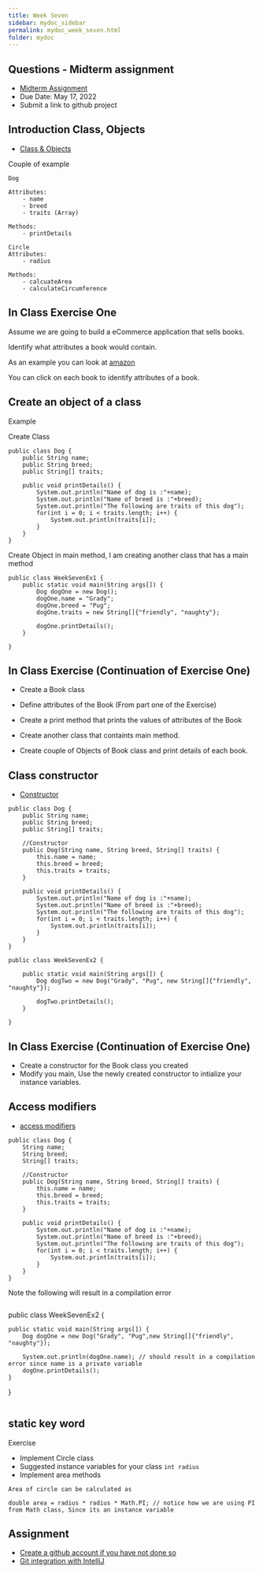 ```yaml
---
title: Week Seven
sidebar: mydoc_sidebar
permalink: mydoc_week_seven.html
folder: mydoc
---
```


## Questions - Midterm assignment
* [Midterm Assignment](https://rambethina.github.io/java/mydoc_week_six.html#assignment--mid-term-project)
* Due Date: May 17, 2022
* Submit a link to github project
## Introduction Class, Objects
* [Class & Objects](https://www.w3schools.com/java/java_classes.asp)

Couple of example

```
Dog

Attributes:
    - name
    - breed
    - traits (Array)

Methods:
    - printDetails
```


```
Circle
Attributes:
    - radius

Methods:
    - calcuateArea
    - calculateCircumference

```

## In Class Exercise One

Assume we are going to build a eCommerce application that sells books.

Identify what attributes a book would contain.

As an example you can look at [amazon](https://www.amazon.com/gp/browse.html?rw_useCurrentProtocol=1&node=8192263011&ref_=bhp_brws_100bks)

You can click on each book to identify attributes of a book.

## Create an object of a class

Example

Create Class

```
public class Dog {
    public String name;
    public String breed;
    public String[] traits;

    public void printDetails() {
        System.out.println("Name of dog is :"+name);
        System.out.println("Name of breed is :"+breed);
        System.out.println("The following are traits of this dog");
        for(int i = 0; i < traits.length; i++) {
            System.out.println(traits[i]);
        }
    }
}
```

Create Object in main method, I am creating another class that has a main method

```
public class WeekSevenEx1 {
    public static void main(String args[]) {
        Dog dogOne = new Dog();
        dogOne.name = "Grady";
        dogOne.breed = "Pug";
        dogOne.traits = new String[]{"friendly", "naughty"};

        dogOne.printDetails();
    }

}
```

## In Class Exercise (Continuation of Exercise One)

* Create a Book class
* Define attributes of the Book (From part one of the Exercise)
* Create a print method that prints the values of attributes of the Book

* Create another class that containts main method.
* Create couple of Objects of Book class and print details of each book.

## Class constructor
* [Constructor](https://www.w3schools.com/java/java_constructors.asp)

```
public class Dog {
    public String name;
    public String breed;
    public String[] traits;

    //Constructor
    public Dog(String name, String breed, String[] traits) {
        this.name = name;
        this.breed = breed;
        this.traits = traits;
    }

    public void printDetails() {
        System.out.println("Name of dog is :"+name);
        System.out.println("Name of breed is :"+breed);
        System.out.println("The following are traits of this dog");
        for(int i = 0; i < traits.length; i++) {
            System.out.println(traits[i]);
        }
    }
}
```

```
public class WeekSevenEx2 {

    public static void main(String args[]) {
        Dog dogTwo = new Dog("Grady", "Pug", new String[]{"friendly", "naughty"});

        dogTwo.printDetails();
    }

}
```

## In Class Exercise (Continuation of Exercise One)
* Create a constructor for the Book class you created
* Modify you main, Use the newly created constructor to intialize your instance variables. 
## Access modifiers
* [access modifiers](https://www.w3schools.com/java/java_modifiers.asp)

```
public class Dog {
    String name;
    String breed;
    String[] traits;

    //Constructor
    public Dog(String name, String breed, String[] traits) {
        this.name = name;
        this.breed = breed;
        this.traits = traits;
    }

    public void printDetails() {
        System.out.println("Name of dog is :"+name);
        System.out.println("Name of breed is :"+breed);
        System.out.println("The following are traits of this dog");
        for(int i = 0; i < traits.length; i++) {
            System.out.println(traits[i]);
        }
    }
}
```

Note the following will result in a compilation error

```
```
public class WeekSevenEx2 {

    public static void main(String args[]) {
        Dog dogOne = new Dog("Grady", "Pug",new String[]{"friendly", "naughty"});

        System.out.println(dogOne.name); // should result in a compilation error since name is a private variable
        dogOne.printDetails();
    }

}
```
```

## static key word
Exercise
* Implement Circle class
* Suggested instance variables for your class `int radius`
* Implement area methods
```
Area of circle can be calculated as 

double area = radius * radius * Math.PI; // notice how we are using PI from Math class, Since its an instance variable
```


## Assignment
* [Create a github account if you have not done so](https://github.com/www.wikihow.com/Create-an-Account-on-GitHub)
* [Git integration with IntelliJ](https://www.youtube.com/watch?v=mf2-MOl0VXY)